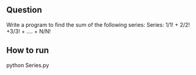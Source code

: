 ## Question
Write a program to find the sum of the following series:
  Series: 1/1! + 2/2! +3/3! + …. + N/N!
  
## How to run
  python Series.py

